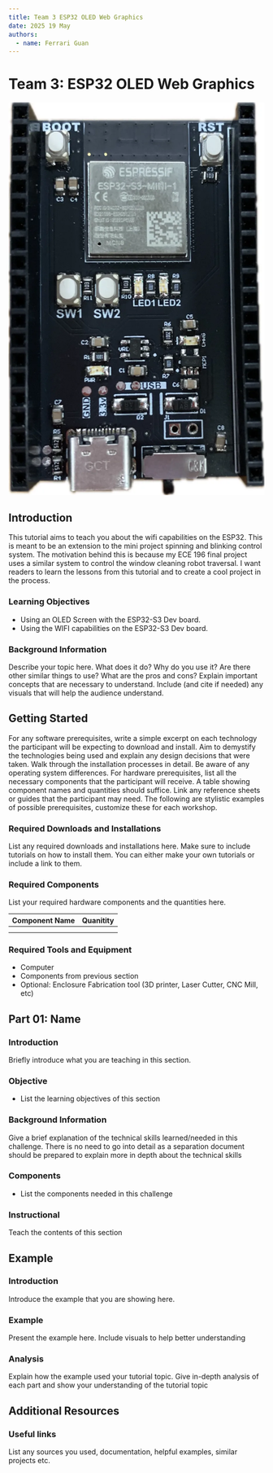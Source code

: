 ```yaml
---
title: Team 3 ESP32 OLED Web Graphics 
date: 2025 19 May
authors:
  - name: Ferrari Guan 
---
```


# Team 3: ESP32 OLED Web Graphics 

![esp32](./esp32.jpg)

## Introduction

This tutorial aims to teach you about the wifi capabilities on the ESP32. This is meant to be an extension to the mini project spinning and blinking control system. The motivation behind this is because my ECE 196 final project uses a similar system to control the window cleaning robot traversal. I want readers to learn the lessons from this tutorial and to create a cool project in the process. 

### Learning Objectives

- Using an OLED Screen with the ESP32-S3 Dev board. 
- Using the WIFI capabilities on the ESP32-S3 Dev board. 

### Background Information

Describe your topic here. What does it do? Why do you use it?
Are there other similar things to use? What are the pros and cons?
Explain important concepts that are necessary to understand.
Include (and cite if needed) any visuals that will help the audience understand.

## Getting Started

For any software prerequisites, write a simple excerpt on each
technology the participant will be expecting to download and install.
Aim to demystify the technologies being used and explain any design
decisions that were taken. Walk through the installation processes
in detail. Be aware of any operating system differences.
For hardware prerequisites, list all the necessary components that
the participant will receive. A table showing component names and
quantities should suffice. Link any reference sheets or guides that
the participant may need.
The following are stylistic examples of possible prerequisites,
customize these for each workshop.

### Required Downloads and Installations

List any required downloads and installations here.
Make sure to include tutorials on how to install them.
You can either make your own tutorials or include a link to them.

### Required Components

List your required hardware components and the quantities here.

| Component Name | Quanitity |
| -------------- | --------- |
|                |           |
|                |           |

### Required Tools and Equipment

- Computer
- Components from previous section
- Optional: Enclosure Fabrication tool (3D printer, Laser Cutter, CNC Mill, etc)

## Part 01: Name

### Introduction

Briefly introduce what  you are teaching in this section.

### Objective

- List the learning objectives of this section

### Background Information

Give a brief explanation of the technical skills learned/needed
in this challenge. There is no need to go into detail as a
separation document should be prepared to explain more in depth
about the technical skills

### Components

- List the components needed in this challenge

### Instructional

Teach the contents of this section

## Example

### Introduction

Introduce the example that you are showing here.

### Example

Present the example here. Include visuals to help better understanding

### Analysis

Explain how the example used your tutorial topic. Give in-depth analysis of each part and show your understanding of the tutorial topic

## Additional Resources

### Useful links

List any sources you used, documentation, helpful examples, similar projects etc.
